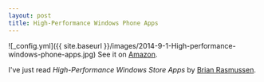 ```yaml
---
layout: post
title: High-Performance Windows Phone Apps
---
```


![_config.yml]({{ site.baseurl }}/images/2014-9-1-High-performance-windows-phone-apps.jpg)
See it on [Amazon][azn].

I've just read *High-Performance Windows Store Apps* by [Brian Rasmussen][author].

[azn]: http://www.amazon.com/gp/product/0735682631?ie=UTF8&camp=213733&creative=393185&creativeASIN=0735682631&linkCode=shr&tag=chriscorn02-20&linkId=MN67DC3ZWOQR2PSH&qid=1409586892&sr=8-1-spell&keywords=High+performance+windows+stpre+apps
[author]: https://twitter.com/kodehoved
